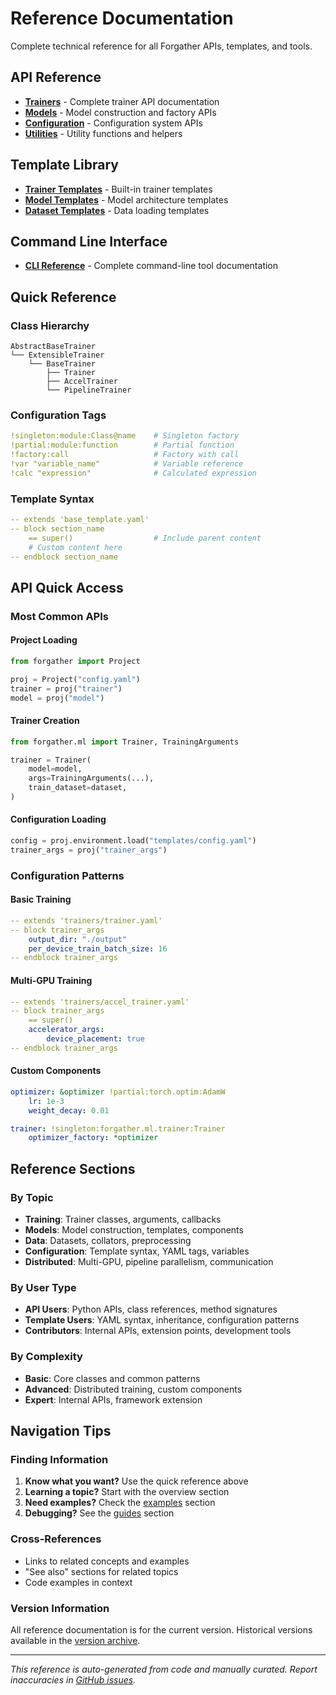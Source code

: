 # Reference Documentation

Complete technical reference for all Forgather APIs, templates, and tools.

## API Reference

- **[Trainers](api/trainers.md)** - Complete trainer API documentation
- **[Models](api/models.md)** - Model construction and factory APIs
- **[Configuration](api/config.md)** - Configuration system APIs
- **[Utilities](api/utils.md)** - Utility functions and helpers

## Template Library

- **[Trainer Templates](templates/trainers.md)** - Built-in trainer templates
- **[Model Templates](templates/models.md)** - Model architecture templates
- **[Dataset Templates](templates/datasets.md)** - Data loading templates

## Command Line Interface

- **[CLI Reference](cli.md)** - Complete command-line tool documentation

## Quick Reference

### Class Hierarchy
```
AbstractBaseTrainer
└── ExtensibleTrainer
    └── BaseTrainer
        ├── Trainer
        ├── AccelTrainer
        └── PipelineTrainer
```

### Configuration Tags
```yaml
!singleton:module:Class@name    # Singleton factory
!partial:module:function        # Partial function
!factory:call                   # Factory with call
!var "variable_name"            # Variable reference
!calc "expression"              # Calculated expression
```

### Template Syntax
```yaml
-- extends 'base_template.yaml'
-- block section_name
    == super()                  # Include parent content
    # Custom content here
-- endblock section_name
```

## API Quick Access

### Most Common APIs

#### Project Loading
```python
from forgather import Project

proj = Project("config.yaml")
trainer = proj("trainer")
model = proj("model")
```

#### Trainer Creation
```python
from forgather.ml import Trainer, TrainingArguments

trainer = Trainer(
    model=model,
    args=TrainingArguments(...),
    train_dataset=dataset,
)
```

#### Configuration Loading
```python
config = proj.environment.load("templates/config.yaml")
trainer_args = proj("trainer_args")
```

### Configuration Patterns

#### Basic Training
```yaml
-- extends 'trainers/trainer.yaml'
-- block trainer_args
    output_dir: "./output"
    per_device_train_batch_size: 16
-- endblock trainer_args
```

#### Multi-GPU Training
```yaml
-- extends 'trainers/accel_trainer.yaml'
-- block trainer_args
    == super()
    accelerator_args:
        device_placement: true
-- endblock trainer_args
```

#### Custom Components
```yaml
optimizer: &optimizer !partial:torch.optim:AdamW
    lr: 1e-3
    weight_decay: 0.01

trainer: !singleton:forgather.ml.trainer:Trainer
    optimizer_factory: *optimizer
```

## Reference Sections

### By Topic
- **Training**: Trainer classes, arguments, callbacks
- **Models**: Model construction, templates, components
- **Data**: Datasets, collators, preprocessing
- **Configuration**: Template syntax, YAML tags, variables
- **Distributed**: Multi-GPU, pipeline parallelism, communication

### By User Type
- **API Users**: Python APIs, class references, method signatures
- **Template Users**: YAML syntax, inheritance, configuration patterns
- **Contributors**: Internal APIs, extension points, development tools

### By Complexity
- **Basic**: Core classes and common patterns
- **Advanced**: Distributed training, custom components
- **Expert**: Internal APIs, framework extension

## Navigation Tips

### Finding Information
1. **Know what you want?** Use the quick reference above
2. **Learning a topic?** Start with the overview section
3. **Need examples?** Check the [examples](../examples/) section
4. **Debugging?** See the [guides](../guides/) section

### Cross-References
- Links to related concepts and examples
- "See also" sections for related topics
- Code examples in context

### Version Information
All reference documentation is for the current version. Historical versions available in the [version archive](versions/).

---

*This reference is auto-generated from code and manually curated. Report inaccuracies in [GitHub issues](https://github.com/anthropics/forgather/issues).*